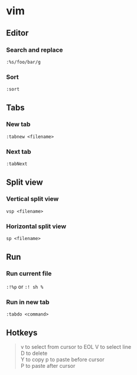 # vim

## Editor

### Search and replace
`:%s/foo/bar/g`

### Sort
`:sort`

## Tabs

### New tab
`:tabnew <filename>`

### Next tab
`:tabNext`

## Split view

### Vertical split view
`vsp <filename>`

### Horizontal split view
`sp <filename>`

## Run

### Run current file
`:!%p`
or
`:! sh %`

### Run in new tab
`:tabdo <command>`

## Hotkeys
> v to select from cursor to EOL
> V to select line  
> D to delete  
> Y to copy
> p to paste before cursor  
> P to paste after cursor

